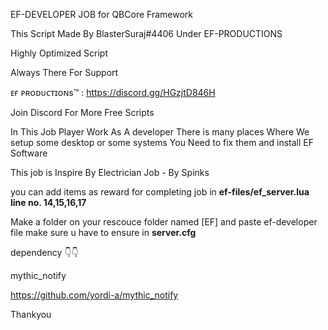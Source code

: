 EF-DEVELOPER JOB for QBCore Framework

This Script Made By BlasterSuraj#4406 Under EF-PRODUCTIONS

Highly Optimized Script

Always There For Support

ᴇғ ᴘʀᴏᴅᴜᴄᴛɪᴏɴs™ : https://discord.gg/HGzjtD846H


Join Discord For More Free Scripts

In This Job Player Work As A developer There is many places Where We setup some desktop or some systems You Need to fix them and install EF Software


This job is Inspire By Electrician Job - By Spinks 

you can add items as reward for completing job in **ef-files/ef_server.lua line no. 14,15,16,17**



Make a folder on your rescouce folder named [EF] and paste ef-developer file 
make sure u have to ensure in **server.cfg**


dependency  👇👇

mythic_notify

https://github.com/yordi-a/mythic_notify

Thankyou
